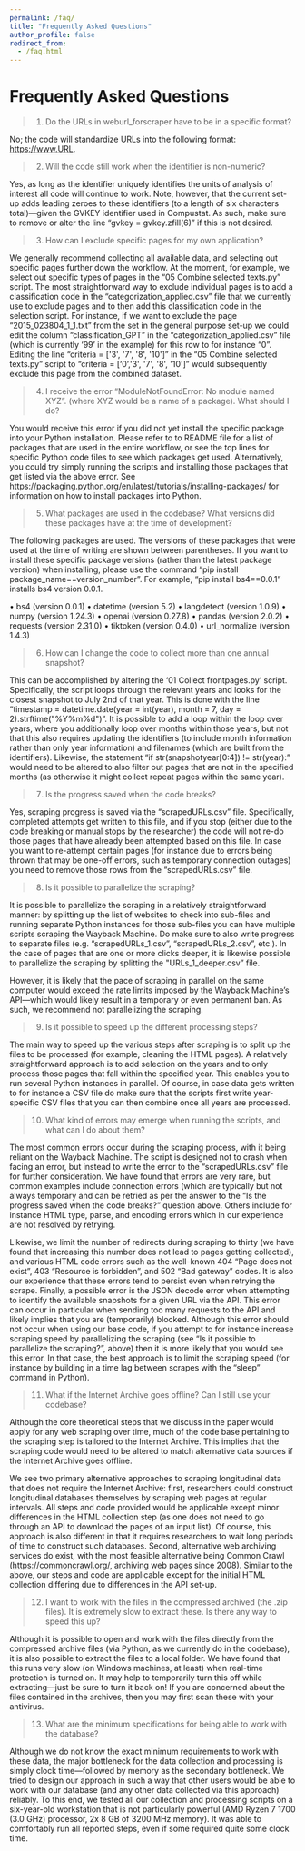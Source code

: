 ```yaml
---
permalink: /faq/
title: "Frequently Asked Questions"
author_profile: false
redirect_from: 
  - /faq.html
---
```


Frequently Asked Questions
======
> 1.	Do the URLs in weburl_forscraper have to be in a specific format?

No; the code will standardize URLs into the following format: https://www.URL.  

> 2.	Will the code still work when the identifier is non-numeric?

Yes, as long as the identifier uniquely identifies the units of analysis of interest all code will continue to work. Note, however, that the current set-up adds leading zeroes to these identifiers (to a length of six characters total)—given the GVKEY identifier used in Compustat. As such, make sure to remove or alter the line “gvkey = gvkey.zfill(6)” if this is not desired. 

> 3.	How can I exclude specific pages for my own application?

We generally recommend collecting all available data, and selecting out specific pages further down the workflow. At the moment, for example, we select out specific types of pages in the “05 Combine selected texts.py” script. The most straightforward way to exclude individual pages is to add a classification code in the “categorization_applied.csv” file that we currently use to exclude pages and to then add this classification code in the selection script. For instance, if we want to exclude the page “2015_023804_1_1.txt” from the set in the general purpose set-up we could edit the column “classification_GPT” in the “categorization_applied.csv” file (which is currently ‘99’ in the example) for this row to for instance “0”. Editing the line “criteria = ['3', '7', '8', '10']” in the “05 Combine selected texts.py” script to “criteria = [‘0’,'3', '7', '8', '10']” would subsequently exclude this page from the combined dataset. 

> 4.	I receive the error “ModuleNotFoundError: No module named XYZ”. (where XYZ would be a name of a package). What should I do?

You would receive this error if you did not yet install the specific package into your Python installation. Please refer to to README file for a list of packages that are used in the entire workflow, or see the top lines for specific Python code files to see which packages get used. Alternatively, you could try simply running the scripts and installing those packages that get listed via the above error. See https://packaging.python.org/en/latest/tutorials/installing-packages/ for information on how to install packages into Python. 

> 5.	What packages are used in the codebase? What versions did these packages have at the time of development?

The following packages are used. The versions of these packages that were used at the time of writing are shown between parentheses. If you want to install these specific package versions (rather than the latest package version) when installing, please use the command “pip install package_name==version_number”. For example, “pip install bs4==0.0.1” installs bs4 version 0.0.1. 

•	bs4 (version 0.0.1)
•	datetime (version 5.2)
•	langdetect (version 1.0.9)
•	numpy (version 1.24.3)
•	openai (version 0.27.8)
•	pandas (version 2.0.2)
•	requests (version 2.31.0)
•	tiktoken (version 0.4.0)
•	url_normalize (version 1.4.3)

> 6.	How can I change the code to collect more than one annual snapshot?

This can be accomplished by altering the  ‘01 Collect frontpages.py’ script. Specifically, the script loops through the relevant years and looks for the closest snapshot to July 2nd of that year. This is done with the line “timestamp = datetime.date(year = int(year), month = 7, day = 2).strftime("%Y%m%d")”. It is possible to add a loop within the loop over years, where you additionally loop over months within those years, but not that this also requires updating the identifiers (to include month information rather than only year information) and filenames (which are built from the identifiers). Likewise, the statement “if str(snapshotyear[0:4]) != str(year):” would need to be altered to also filter out pages that are not in the specified months (as otherwise it might collect repeat pages within the same year). 

> 7.	Is the progress saved when the code breaks?

Yes, scraping progress is saved via the “scrapedURLs.csv” file. Specifically, completed attempts get written to this file, and if you stop (either due to the code breaking or manual stops by the researcher) the code will not re-do those pages that have already been attempted based on this file. In case you want to re-attempt certain pages (for instance due to errors being thrown that may be one-off errors, such as temporary connection outages) you need to remove those rows from the “scrapedURLs.csv” file. 

> 8.	Is it possible to parallelize the scraping?

It is possible to parallelize the scraping in a relatively straightforward manner: by splitting up the list of websites to check into sub-files and running separate Python instances for those sub-files you can have multiple scripts scraping the Wayback Machine. Do make sure to also write progress to separate files (e.g. “scrapedURLs_1.csv”, “scrapedURLs_2.csv”, etc.). In the case of pages that are one or more clicks deeper, it is likewise possible to parallelize the scraping by splitting the "URLs_1_deeper.csv” file. 

However, it is likely that the pace of scraping in parallel on the same computer would exceed the rate limits imposed by the Wayback Machine’s API—which would likely result in a temporary or even permanent ban. As such, we recommend not parallelizing the scraping.

> 9.	Is it possible to speed up the different processing steps?

The main way to speed up the various steps after scraping is to split up the files to be processed (for example, cleaning the HTML pages). A relatively straightforward approach is to add selection on the years and to only process those pages that fall within the specified year. This enables you to run several Python instances in parallel. Of course, in case data gets written to for instance a CSV file do make sure that the scripts first write year-specific CSV files that you can then combine once all years are processed.

> 10.	What kind of errors may emerge when running the scripts, and what can I do about them?

The most common errors occur during the scraping process, with it being reliant on the Wayback Machine. The script is designed not to crash when facing an error, but instead to write the error to the “scrapedURLs.csv” file for further consideration. We have found that errors are very rare, but common examples include connection errors (which are typically but not always temporary and can be retried as per the answer to the “Is the progress saved when the code breaks?” question above. Others include for instance HTML type, parse, and encoding errors which in our experience are not resolved by retrying. 

Likewise, we limit the number of redirects during scraping to thirty (we have found that increasing this number does not lead to pages getting collected), and various HTML code errors such as the well-known 404 “Page does not exist”, 403 “Resource is forbidden”, and 502 “Bad gateway” codes. It is also our experience that these errors tend to persist even when retrying the scrape. Finally, a possible error is the JSON decode error when attempting to identify the available snapshots for a given URL via the API. This error can occur in particular when sending too many requests to the API and likely implies that you are (temporarily) blocked. Although this error should not occur when using our base code, if you attempt to for instance increase scraping speed by parallelizing the scraping (see “Is it possible to parallelize the scraping?”, above) then it is more likely that you would see this error. In that case, the best approach is to limit the scraping speed (for instance by building in a time lag between scrapes with the “sleep” command in Python). 

> 11.	What if the Internet Archive goes offline? Can I still use your codebase? 

Although the core theoretical steps that we discuss in the paper would apply for any web scraping over time, much of the code base pertaining to the scraping step is tailored to the Internet Archive. This implies that the scraping code would need to be altered to match alternative data sources if the Internet Archive goes offline. 

We see two primary alternative approaches to scraping longitudinal data that does not require the Internet Archive: first, researchers could construct longitudinal databases themselves by scraping web pages at regular intervals. All steps and code provided would be applicable except minor differences in the HTML collection step (as one does not need to go through an API to download the pages of an input list). Of course, this approach is also different in that it requires researchers to wait long periods of time to construct such databases. Second, alternative web archiving services do exist, with the most feasible alternative being Common Crawl (https://commoncrawl.org/, archiving web pages since 2008). Similar to the above, our steps and code are applicable except for the initial HTML collection differing due to differences in the API set-up.

> 12.	I want to work with the files in the compressed archived (the .zip files). It is extremely slow to extract these. Is there any way to speed this up?

Although it is possible to open and work with the files directly from the compressed archive files (via Python, as we currently do in the codebase), it is also possible to extract the files to a local folder. We have found that this runs very slow (on Windows machines, at least) when real-time protection is turned on. It may help to temporarily turn this off while extracting—just be sure to turn it back on! If you are concerned about the files contained in the archives, then you may first scan these with your antivirus. 

> 13.	What are the minimum specifications for being able to work with the database? 

Although we do not know the exact minimum requirements to work with these data, the major bottleneck for the data collection and processing is simply clock time—followed by memory as the secondary bottleneck. We tried to design our approach in such a way that other users would be able to work with our database (and any other data collected via this approach) reliably. To this end, we tested all our collection and processing scripts on a six-year-old workstation that is not particularly powerful (AMD Ryzen 7 1700 (3.0 GHz) processor, 2x 8 GB of 3200 MHz memory). It was able to comfortably run all reported steps, even if some required quite some clock time.

